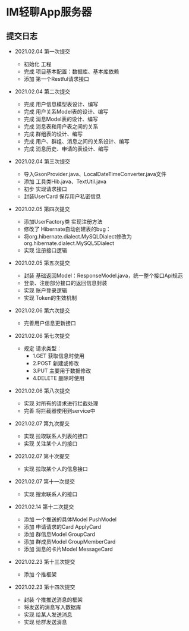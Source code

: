 # IM轻聊App服务器

## 提交日志
- 2021.02.04 第一次提交
    - 初始化 工程
    - 完成 项目基本配置：数据库、基本库依赖
    - 添加 第一个Restful请求接口

- 2021.02.04 第二次提交
    - 完成 用户信息模型表设计、编写
    - 完成 用户关系Model表的设计、编写
    - 完成 消息Model表的设计、编写
    - 完成 消息表和用户表之间的关系
    - 完成 群组表的设计、编写
    - 完成 用户、群组、消息之间的关系设计、编写
    - 完成 消息历史、申请的表设计、编写

- 2021.02.04 第三次提交
    - 导入GsonProvider.java、LocalDateTimeConverter.java文件
    - 添加 工具类Hib.java、TextUtil.java
    - 初步 实现请求接口
    - 封装UserCard 保存用户私密信息

- 2021.02.05 第四次提交
    - 添加UserFactory类 实现注册方法
    - 修改了 Hibernate自动创建表的bug：
    - 将<property name="dialect">org.hibernate.dialect.MySQLDialect</property>修改为<property name="dialect">org.hibernate.dialect.MySQL5Dialect</property>
    - 实现 注册接口逻辑

- 2021.02.05 第五次提交
    - 封装 基础返回Model：ResponseModel.java，统一整个接口Api规范
    - 登录、注册部分接口的返回信息封装
    - 实现 账户登录逻辑
    - 实现 Token的生效机制

- 2021.02.06 第六次提交
    - 完善用户信息更新接口

- 2021.02.06 第七次提交
    - 规定 请求类型：
        - 1.GET 获取信息时使用
        - 2.POST 新建或修改
        - 3.PUT 主要用于数据修改
        - 4.DELETE 删除时使用

- 2021.02.06 第八次提交
    - 实现 对所有的请求进行拦截处理
    - 完善 将拦截器使用到service中

- 2021.02.07 第九次提交
    - 实现 拉取联系人列表的接口
    - 实现 关注某个人的接口

- 2021.02.07 第十次提交
    - 实现 拉取某个人的信息接口

- 2021.02.07 第十一次提交
    - 实现 搜索联系人的接口

- 2021.02.14 第十二次提交
    - 添加 一个推送的具体Model PushModel
    - 添加 申请请求的Card ApplyCard
    - 添加 群信息Model GroupCard
    - 添加 群成员Model GroupMemberCard
    - 添加 消息的卡片Model MessageCard

- 2021.02.23 第十三次提交
  - 添加 个推框架

- 2021.02.23 第十四次提交
    - 封装 个推推送消息的框架
    - 将发送的消息写入数据库
    - 实现 给某人发送消息
    - 实现 给群发送消息
  

